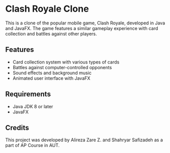 
# Clash Royale Clone

This is a clone of the popular mobile game, Clash Royale, developed in Java and JavaFX. The game features a similar gameplay experience with card collection and battles against other players. 

## Features

- Card collection system with various types of cards
- Battles against computer-controlled opponents
- Sound effects and background music
- Animated user interface with JavaFX

## Requirements

- Java JDK 8 or later
- JavaFX

## Credits

This project was developed by Alireza Zare Z. and Shahryar Safizadeh as a part of AP Course in AUT. 

